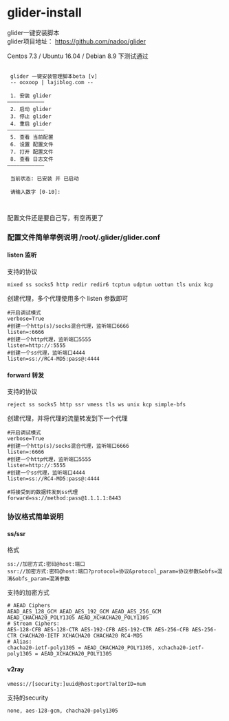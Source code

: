 # glider-install
glider一键安装脚本 <br>
glider项目地址： https://github.com/nadoo/glider

Centos 7.3 / Ubuntu 16.04 / Debian 8.9 下测试通过
```

 glider 一键安装管理脚本beta [v]
 -- ooxoop | lajiblog.com --

 1. 安装 glider
————————————
 2. 启动 glider
 3. 停止 glider
 4. 重启 glider
————————————
 5. 查看 当前配置
 6. 设置 配置文件
 7. 打开 配置文件
 8. 查看 日志文件
————————————

 当前状态: 已安装 并 已启动

 请输入数字 [0-10]:

 
```


配置文件还是要自己写，有空再更了

### 配置文件简单举例说明 /root/.glider/glider.conf
#### listen 监听
支持的协议
```
mixed ss socks5 http redir redir6 tcptun udptun uottun tls unix kcp
```
创建代理，多个代理使用多个 listen 参数即可
```
#开启调试模式
verbose=True
#创建一个http(s)/socks混合代理，监听端口6666
listen=:6666
#创建一个http代理，监听端口5555
listen=http://:5555
#创建一个ss代理，监听端口4444
listen=ss://RC4-MD5:pass@:4444
```
#### forward 转发
支持的协议
```
reject ss socks5 http ssr vmess tls ws unix kcp simple-bfs
```
创建代理，并将代理的流量转发到下一个代理
```
#开启调试模式
verbose=True
#创建一个http(s)/socks混合代理，监听端口6666
listen=:6666
#创建一个http代理，监听端口5555
listen=http://:5555
#创建一个ss代理，监听端口4444
listen=ss://RC4-MD5:pass@:4444

#将接受到的数据转发到ss代理
forward=ss://method:pass@1.1.1.1:8443
```

### 协议格式简单说明
#### ss/ssr
格式
```
ss://加密方式:密码@host:端口
ssr://加密方式:密码@host:端口?protocol=协议&protocol_param=协议参数&obfs=混淆&obfs_param=混淆参数
```
支持的加密方式
```
# AEAD Ciphers
AEAD_AES_128_GCM AEAD_AES_192_GCM AEAD_AES_256_GCM AEAD_CHACHA20_POLY1305 AEAD_XCHACHA20_POLY1305
# Stream Ciphers:
AES-128-CFB AES-128-CTR AES-192-CFB AES-192-CTR AES-256-CFB AES-256-CTR CHACHA20-IETF XCHACHA20 CHACHA20 RC4-MD5
# Alias:
chacha20-ietf-poly1305 = AEAD_CHACHA20_POLY1305, xchacha20-ietf-poly1305 = AEAD_XCHACHA20_POLY1305
```

#### v2ray
```
vmess://[security:]uuid@host:port?alterID=num
```
支持的security
```
none, aes-128-gcm, chacha20-poly1305
```
